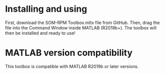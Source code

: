 # Installing and using

First, download the SOM-RPM Toolbox.mltx file from GitHub. Then, drag the file into the Command Window inside MATLAB (R2019b+). The toolbox will then be installed and ready to use!

# MATLAB version compatibility
This toolbox is compatible with MATLAB R2019b or later versions.


